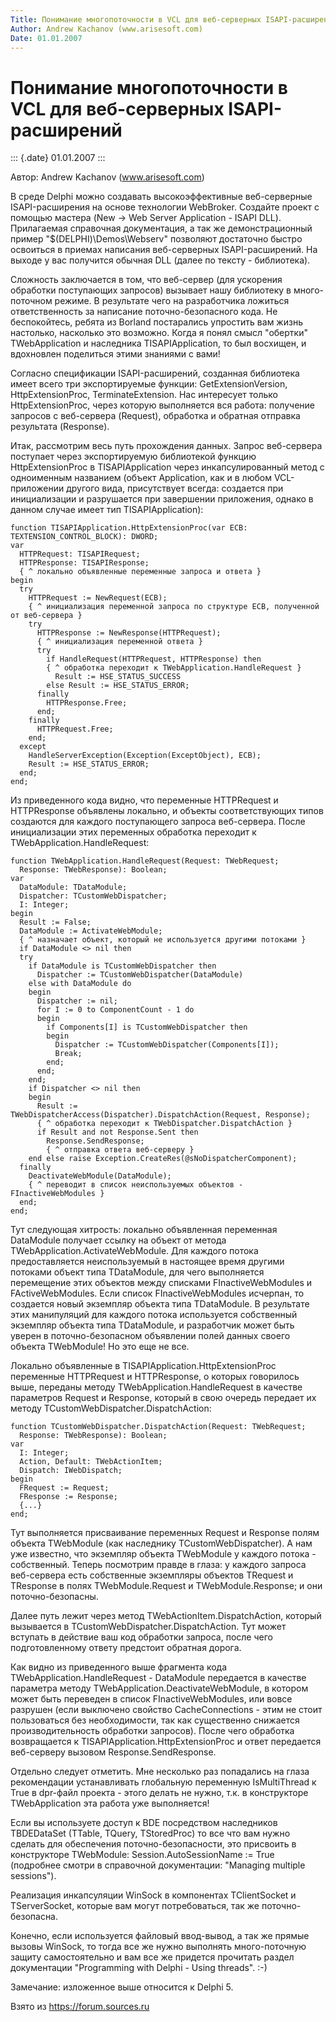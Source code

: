 ```yaml
---
Title: Понимание многопоточности в VCL для веб-серверных ISAPI-расширений
Author: Andrew Kachanov (www.arisesoft.com)
Date: 01.01.2007
---
```



Понимание многопоточности в VCL для веб-серверных ISAPI-расширений
==================================================================

::: {.date}
01.01.2007
:::

Автор: Andrew Kachanov (www.arisesoft.com)

В среде Delphi можно создавать высокоэффективные веб-серверные
ISAPI-расширения на основе технологии WebBroker. Создайте проект с
помощью мастера (New -\> Web Server Application - ISAPI DLL).
Прилагаемая справочная документация, а так же демонстрационный пример
\"$(DELPHI)\\Demos\\Webserv\" позволяют достаточно быстро освоиться в
приемах написания веб-серверных ISAPI-расширений. На выходе у вас
получится обычная DLL (далее по тексту - библиотека).

Сложность заключается в том, что веб-сервер (для ускорения обработки
поступающих запросов) вызывает нашу библиотеку в много-поточном режиме.
В результате чего на разработчика ложиться ответственность за написание
поточно-безопасного кода. Не беспокойтесь, ребята из Borland постарались
упростить вам жизнь настолько, насколько это возможно. Когда я понял
смысл \"обертки\" TWebApplication и наследника TISAPIApplication, то был
восхищен, и вдохновлен поделиться этими знаниями с вами!

Согласно спецификации ISAPI-расширений, созданная библиотека имеет всего
три экспортируемые функции: GetExtensionVersion, HttpExtensionProc,
TerminateExtension. Нас интересует только HttpExtensionProc, через
которую выполняется вся работа: получение запросов с веб-сервера
(Request), обработка и обратная отправка результата (Response).

Итак, рассмотрим весь путь прохождения данных. Запрос веб-сервера
поступает через экспортируемую библиотекой функцию HttpExtensionProc в
TISAPIApplication через инкапсулированный метод с одноименным названием
(объект Application, как и в любом VCL-приложении другого вида,
присутствует всегда: создается при инициализации и разрушается при
завершении приложения, однако в данном случае имеет тип
TISAPIApplication):

    function TISAPIApplication.HttpExtensionProc(var ECB: TEXTENSION_CONTROL_BLOCK): DWORD;
    var
      HTTPRequest: TISAPIRequest; 
      HTTPResponse: TISAPIResponse;
      { ^ локально объявленные переменные запроса и ответа }
    begin
      try
        HTTPRequest := NewRequest(ECB); 
        { ^ инициализация переменной запроса по структуре ECB, полученной от веб-сервера }
        try
          HTTPResponse := NewResponse(HTTPRequest);
          { ^ инициализация переменной ответа }
          try
            if HandleRequest(HTTPRequest, HTTPResponse) then
            { ^ обработка переходит к TWebApplication.HandleRequest }
              Result := HSE_STATUS_SUCCESS
            else Result := HSE_STATUS_ERROR;
          finally
            HTTPResponse.Free;
          end;
        finally
          HTTPRequest.Free;
        end;
      except
        HandleServerException(Exception(ExceptObject), ECB);
        Result := HSE_STATUS_ERROR;
      end;
    end;

Из приведенного кода видно, что переменные HTTPRequest и HTTPResponse
объявлены локально, и объекты соответствующих типов создаются для
каждого поступающего запроса веб-сервера. После инициализации этих
переменных обработка переходит к TWebApplication.HandleRequest:

    function TWebApplication.HandleRequest(Request: TWebRequest;
      Response: TWebResponse): Boolean;
    var
      DataModule: TDataModule;
      Dispatcher: TCustomWebDispatcher;
      I: Integer;
    begin
      Result := False;
      DataModule := ActivateWebModule; 
      { ^ назначает объект, который не используется другими потоками }
      if DataModule <> nil then
      try
        if DataModule is TCustomWebDispatcher then
          Dispatcher := TCustomWebDispatcher(DataModule)
        else with DataModule do
        begin
          Dispatcher := nil;
          for I := 0 to ComponentCount - 1 do
          begin
            if Components[I] is TCustomWebDispatcher then
            begin
              Dispatcher := TCustomWebDispatcher(Components[I]);
              Break;
            end;
          end;
        end;
        if Dispatcher <> nil then
        begin
          Result := TWebDispatcherAccess(Dispatcher).DispatchAction(Request, Response);
          { ^ обработка переходит к TWebDispatcher.DispatchAction }
          if Result and not Response.Sent then
            Response.SendResponse;
            { ^ отправка ответа веб-серверу }
        end else raise Exception.CreateRes(@sNoDispatcherComponent);
      finally
        DeactivateWebModule(DataModule);
        { ^ переводит в список неиспользуемых объектов - FInactiveWebModules }
      end;
    end;

Тут следующая хитрость: локально объявленная переменная DataModule
получает ссылку на объект от метода TWebApplication.ActivateWebModule.
Для каждого потока предоставляется неиспользуемый в настоящее время
другими потоками объект типа TDataModule, для чего выполняется
перемещение этих объектов между списками FInactiveWebModules и
FActiveWebModules. Если список FInactiveWebModules исчерпан, то
создается новый экземпляр объекта типа TDataModule. В результате этих
манипуляций для каждого потока используется собственный экземпляр
объекта типа TDataModule, и разработчик может быть уверен в
поточно-безопасном объявлении полей данных своего объекта TWebModule! Но
это еще не все.

Локально объявленные в TISAPIApplication.HttpExtensionProc переменные
HTTPRequest и HTTPResponse, о которых говорилось выше, переданы методу
TWebApplication.HandleRequest в качестве параметров Request и Response,
который в свою очередь передает их методу
TCustomWebDispatcher.DispatchAction:

    function TCustomWebDispatcher.DispatchAction(Request: TWebRequest;
      Response: TWebResponse): Boolean;
    var
      I: Integer;
      Action, Default: TWebActionItem;
      Dispatch: IWebDispatch;
    begin
      FRequest := Request;
      FResponse := Response;
      {...}
    end;

Тут выполняется присваивание переменных Request и Response полям объекта
TWebModule (как наследнику TCustomWebDispatcher). А нам уже известно,
что экземпляр объекта TWebModule у каждого потока - собственный. Теперь
посмотрим правде в глаза: у каждого запроса веб-сервера есть собственные
экземпляры объектов TRequest и TResponse в полях TWebModule.Request и
TWebModule.Response; и они поточно-безопасны.

Далее путь лежит через метод TWebActionItem.DispatchAction, который
вызывается в TCustomWebDispatcher.DispatchAction. Тут может вступать в
действие ваш код обработки запроса, после чего подготовленному ответу
предстоит обратная дорога.

Как видно из приведенного выше фрагмента кода
TWebApplication.HandleRequest - DataModule передается в качестве
параметра методу TWebApplication.DeactivateWebModule, в котором может
быть переведен в список FInactiveWebModules, или вовсе разрушен (если
выключено свойство CacheConnections - этим не стоит пользоваться без
необходимости, так как существенно снижается производительность
обработки запросов). После чего обработка возвращается к
TISAPIApplication.HttpExtensionProc и ответ передается веб-серверу
вызовом Response.SendResponse.

Отдельно следует отметить. Мне несколько раз попадались на глаза
рекомендации устанавливать глобальную переменную IsMultiThread к True в
dpr-файл проекта - этого делать не нужно, т.к. в конструкторе
TWebApplication эта работа уже выполняется!

Если вы используете доступ к BDE посредством наследников TBDEDataSet
(TTable, TQuery, TStoredProc) то все что вам нужно сделать для
обеспечения поточно-безопасности, это присвоить в конструкторе
TWebModule: Session.AutoSessionName := True (подробнее смотри в
справочной документации: \"Managing multiple sessions\").

Реализация инкапсуляции WinSock в компонентах TClientSocket и
TServerSocket, которые вам могут потребоваться, так же
поточно-безопасна.

Конечно, если используется файловый ввод-вывод, а так же прямые вызовы
WinSock, то тогда все же нужно выполнять много-поточную защиту
самостоятельно и вам все же придется прочитать раздел документации
\"Programming with Delphi - Using threads\". :-)

Замечание: изложенное выше относится к Delphi 5.

Взято из <https://forum.sources.ru>
